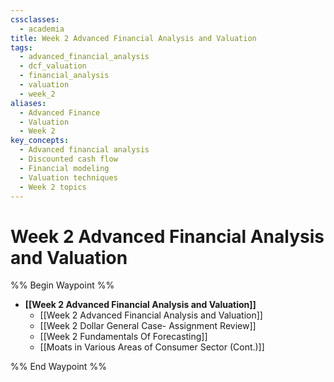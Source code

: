 ```yaml
---
cssclasses:
  - academia
title: Week 2 Advanced Financial Analysis and Valuation
tags:
  - advanced_financial_analysis
  - dcf_valuation
  - financial_analysis
  - valuation
  - week_2
aliases:
  - Advanced Finance
  - Valuation
  - Week 2
key_concepts:
  - Advanced financial analysis
  - Discounted cash flow
  - Financial modeling
  - Valuation techniques
  - Week 2 topics
---
```


# Week 2 Advanced Financial Analysis and Valuation

%% Begin Waypoint %%

- **[[Week 2 Advanced Financial Analysis and Valuation]]**
	- [[Week 2 Advanced Financial Analysis and Valuation]]
	- [[Week 2 Dollar General Case- Assignment Review]]
	- [[Week 2 Fundamentals Of Forecasting]]
	- [[Moats in Various Areas of Consumer Sector (Cont.)]]

%% End Waypoint %%